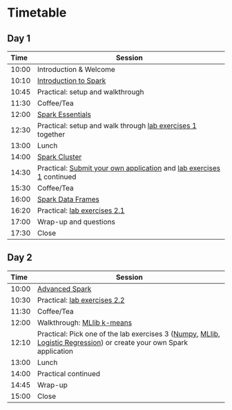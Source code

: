 # Timetable

## Day 1

| Time | Session |
| :--- | ------------- |
| 10:00 | Introduction & Welcome |
| 10:10 | [Introduction to Spark](Spark_Introduction.pdf) |
| 10:45 | Practical: setup and walkthrough |
| 11:30 | Coffee/Tea |
| 12:00 | [Spark Essentials](Spark_Essentials.pdf) |
| 12:30 | Practical: setup and walk through [lab exercises 1](../lab_exercises/lab1_basics.ipynb) together |
| 13:00 | Lunch |
| 14:00 | [Spark Cluster](Spark_Cluster.pdf) |
| 14:30 | Practical: [Submit your own application](../Spark_Applications/) and [lab exercises 1](../lab_exercises/lab1_basics.ipynb) continued
| 15:30 | Coffee/Tea |
| 16:00 | [Spark Data Frames](Spark_DataFrames.pdf) |
| 16:20 | Practical: [lab exercises 2.1](../lab_exercises/lab2_1_dataframes.ipynb) |
| 17:00 | Wrap-up and questions |
| 17:30 | Close

## Day 2

| Time | Session |
| :--- | ------------- |
| 10:00 | [Advanced Spark](Spark_Advanced.pdf) |
| 10:30 | Practical: [lab exercises 2.2](../lab_exercises/lab2_2_dataframes_join.ipynb)  |
| 11:30 | Coffee/Tea |
| 12:00 | Walkthrough: [MLlib k-means](../walkthrough_examples/ML_KMeans.ipynb) |
| 12:10 | Practical: Pick one of the lab exercises 3 ([Numpy](../lab3_1_NumpyAlgebra.ipynb), [MLlib](../lab3_2_MLlib.ipynb), [Logistic Regression](../lab3_3_LogisticRegression.ipynb)) or create your own Spark application |
| 13:00 | Lunch |
| 14:00 | Practical continued |
| 14:45 | Wrap-up | 
| 15:00 | Close |
